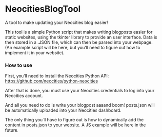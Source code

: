 # NeocitiesBlogTool
A tool to make updating your Neocities blog easier!

This tool is a simple Python script that makes writing blogposts easier for static websites, using the tkinter library to provide an user interface. Data is then stored in a .JSON file, which can then be parsed into your webpage. (An example script will be here, but you'll need to figure out how to implement it in your website).

### How to use
First, you'll need to install the Neocities Python API:
https://github.com/neocities/python-neocities

After that is done, you must use your Neocities credentials to log into your Neocities account.

And all you need to do is write your blogpost aaaand boom! posts.json will be automatically uploaded into your Neocities dashboard.

The only thing you'll have to figure out is how to dynamically add the content in posts.json to your website. A JS example will be here in the future.
